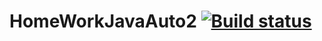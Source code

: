 # HomeWorkJavaAuto2  [![Build status](https://ci.appveyor.com/api/projects/status/8v0yc99hc0wkvoo2?svg=true)](https://ci.appveyor.com/project/Mlle1Maniaque/homeworkjavaauto2)

